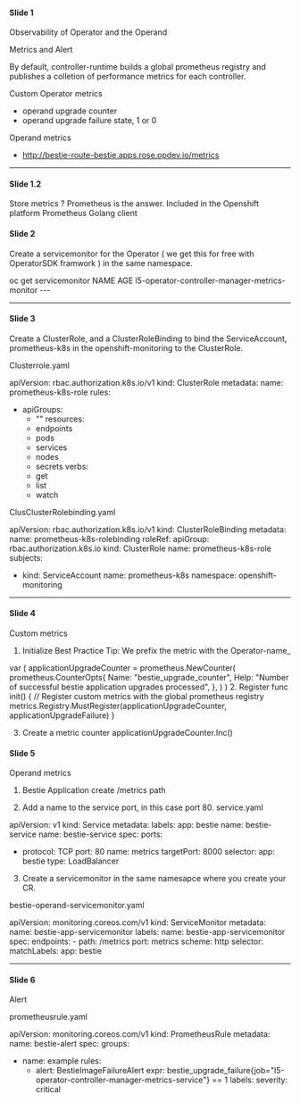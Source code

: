 #### Slide 1
Observability of Operator and the Operand

Metrics and Alert

By default, controller-runtime builds a global prometheus registry and publishes a colletion of performance metrics for each controller.

Custom Operator metrics
- operand upgrade counter
- operand upgrade failure state, 1 or 0

Operand metrics
- http://bestie-route-bestie.apps.rose.opdev.io/metrics

---
#### Slide 1.2

Store metrics ?
Prometheus is the answer.
Included in the Openshift platform
Prometheus Golang client 

#### Slide 2
Create a servicemonitor for the Operator ( we get this for free with OperatorSDK framwork ) in the same namespace.

oc get servicemonitor
NAME                                             AGE
l5-operator-controller-manager-metrics-monitor   ---

---
#### Slide 3

Create a ClusterRole, and a ClusterRoleBinding to bind the ServiceAccount, prometheus-k8s in the openshift-monitoring to the ClusterRole.

Clusterrole.yaml

apiVersion: rbac.authorization.k8s.io/v1
kind: ClusterRole
metadata:
  name: prometheus-k8s-role 
rules:
  - apiGroups:
      - ""
    resources:
      - endpoints
      - pods
      - services
      - nodes
      - secrets
    verbs:
      - get
      - list
      - watch


ClusClusterRolebinding.yaml

apiVersion: rbac.authorization.k8s.io/v1
kind: ClusterRoleBinding
metadata:
  name: prometheus-k8s-rolebinding
roleRef:
  apiGroup: rbac.authorization.k8s.io
  kind: ClusterRole
  name: prometheus-k8s-role
subjects:
  - kind: ServiceAccount
    name: prometheus-k8s
    namespace: openshift-monitoring
---

#### Slide 4

Custom metrics

1. Initialize
Best Practice Tip: We prefix the metric with the Operator-name_

var (
	applicationUpgradeCounter = prometheus.NewCounter(
		prometheus.CounterOpts{
			Name: "bestie_upgrade_counter",
			Help: "Number of successful bestie application upgrades processed",
		},
	)
)
2. Register
func init() {
	// Register custom metrics with the global prometheus registry
	metrics.Registry.MustRegister(applicationUpgradeCounter, applicationUpgradeFailure)
}

3. Create a metric counter
applicationUpgradeCounter.Inc()

#### Slide 5

Operand metrics

1. Bestie Application create /metrics path

2. Add a name to the service port, in this case port 80.
service.yaml

apiVersion: v1
kind: Service
metadata:
  labels:
    app: bestie
    name: bestie-service
  name: bestie-service
spec:
  ports:
  - protocol: TCP
    port: 80
    name: metrics
    targetPort: 8000
  selector:
    app: bestie
  type: LoadBalancer

3. Create a servicemonitor in the same namesapce where you create your CR.

bestie-operand-servicemonitor.yaml

apiVersion: monitoring.coreos.com/v1
kind: ServiceMonitor
metadata:
  name: bestie-app-servicemonitor
  labels:
    name: bestie-app-servicemonitor
spec:
  endpoints:
    - path: /metrics
      port: metrics
      scheme: http
  selector:
    matchLabels:
      app: bestie

---

#### Slide 6
Alert

prometheusrule.yaml

apiVersion: monitoring.coreos.com/v1
kind: PrometheusRule
metadata:
  name: bestie-alert
spec:
  groups:
  - name: example
    rules:
    - alert: BestieImageFailureAlert
      expr: bestie_upgrade_failure{job="l5-operator-controller-manager-metrics-service"} == 1
      labels:
        severity: critical